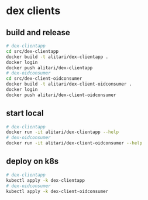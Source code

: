 # dex clients

## build and release

```bash
# dex-clientapp
cd src/dex-clientapp
docker build -t alitari/dex-clientapp .
docker login
docker push alitari/dex-clientapp
# dex-oidconsumer
cd src/dex-client-oidconsumer
docker build -t alitari/dex-client-oidconsumer .
docker login
docker push alitari/dex-client-oidconsumer
```

## start local

```bash
# dex-clientapp
docker run -it alitari/dex-clientapp --help
# dex-oidconsumer
docker run -it alitari/dex-client-oidconsumer --help


```

## deploy on k8s

```bash
# dex-clientapp
kubectl apply -k dex-clientapp
# dex-oidconsumer
kubectl apply -k dex-client-oidconsumer
```


